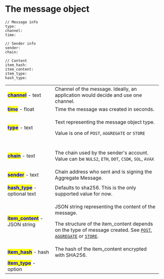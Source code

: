 # The message object

```
// Message info
type:
channel:
time:

// Sender info
sender:
chain:

// Content
item_hash:
item_content:
item_type:
hash_type:
```

|                                                                  |                                                                                                                                                                                                                                                                                                                |
| ---------------------------------------------------------------- | -------------------------------------------------------------------------------------------------------------------------------------------------------------------------------------------------------------------------------------------------------------------------------------------------------------- |
| <mark style="color:blue;">**channel**</mark> - text              | Channel of the message. Ideally, an application would decide and use one channel.                                                                                                                                                                                                                              |
| <mark style="color:blue;">**time**</mark> - float                | Time the message was created in seconds.                                                                                                                                                                                                                                                                       |
| <mark style="color:blue;">**type**</mark> - text                 | <p>Text representing the message object type.</p><p>Value is one of <code>POST</code>, <code>AGGREGATE</code> or <code>STORE</code></p>                                                                                                                                                                        |
|                                                                  |                                                                                                                                                                                                                                                                                                                |
| <mark style="color:blue;">**chain**</mark> - text                | <p>The chain used by the sender's account. <br>Value can be <code>NULS2</code>, <code>ETH</code>, <code>DOT</code>, <code>CSDK</code>, <code>SOL</code>, <code>AVAX</code></p>                                                                                                                                 |
| <mark style="color:blue;">**sender**</mark> - text               | Chain address who sent and is signing the Aggregate Message.                                                                                                                                                                                                                                                   |
|                                                                  |                                                                                                                                                                                                                                                                                                                |
| <mark style="color:blue;">**hash\_type**</mark> - optional text  | Defaults to sha256. This is the only supported value for now.                                                                                                                                                                                                                                                  |
| <mark style="color:blue;">**item\_content**</mark> - JSON string | <p>JSON string representing the content of the message. </p><p>The structure of the item_content depends on the type of message created. See <a href="broken-reference"><code>POST</code></a>, <a href="broken-reference"><code>AGGREGATE</code></a> or <a href="broken-reference"><code>STORE</code></a>.</p> |
| <mark style="color:blue;">**item\_hash**</mark> - hash           | The hash of the item\_content encrypted with SHA256.                                                                                                                                                                                                                                                           |
| <mark style="color:blue;">**item\_type**</mark> - option         |                                                                                                                                                                                                                                                                                                                |

